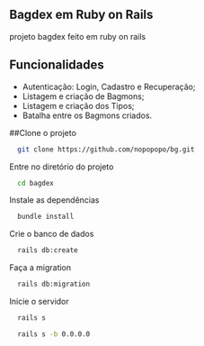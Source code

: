 ## Bagdex em Ruby on Rails

projeto bagdex feito em ruby on rails





## Funcionalidades

- Autenticação: Login, Cadastro e Recuperação;
- Listagem e criação de Bagmons;
- Listagem e criação dos Tipos;
- Batalha entre os Bagmons criados.


##Clone o projeto

```bash
  git clone https://github.com/nopopopo/bg.git
```

Entre no diretório do projeto

```bash
  cd bagdex
```

Instale as dependências

```bash
  bundle install
```

Crie o banco de dados

```bash
  rails db:create
```

Faça a migration

```bash
  rails db:migration
```

Inicie o servidor

```bash
  rails s
``` 
```bash
  rails s -b 0.0.0.0
```

